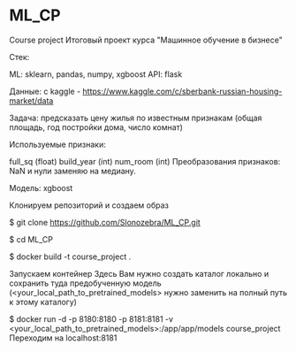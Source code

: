 # ML_CP
 Course project
Итоговый проект курса "Машинное обучение в бизнесе"

Стек:

ML: sklearn, pandas, numpy, xgboost API: flask

Данные: с kaggle - https://www.kaggle.com/c/sberbank-russian-housing-market/data

Задача: предсказать цену жилья по известным признакам (общая площадь, год постройки дома, число комнат)

Используемые признаки:

full_sq (float)
build_year (int)
num_room (int)
Преобразования признаков: NaN и нули заменяю на медиану.

Модель: xgboost

Клонируем репозиторий и создаем образ

$ git clone https://github.com/Slonozebra/ML_CP.git

$ cd ML_CP

$ docker build -t course_project .

Запускаем контейнер
Здесь Вам нужно создать каталог локально и сохранить туда предобученную модель (<your_local_path_to_pretrained_models> нужно заменить на полный путь к этому каталогу)

$ docker run -d -p 8180:8180 -p 8181:8181 -v <your_local_path_to_pretrained_models>:/app/app/models course_project
Переходим на localhost:8181
